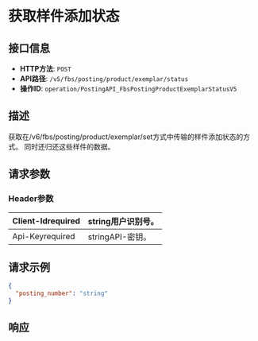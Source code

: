 # 获取样件添加状态

## 接口信息

- **HTTP方法**: `POST`
- **API路径**: `/v5/fbs/posting/product/exemplar/status`
- **操作ID**: `operation/PostingAPI_FbsPostingProductExemplarStatusV5`

## 描述

获取在/v6/fbs/posting/product/exemplar/set方式中传输的样件添加状态的方式。 
同时还归还这些样件的数据。

## 请求参数

### Header参数

| Client-Idrequired | string用户识别号。 |
|---|---|
| Api-Keyrequired | stringAPI-密钥。 |

## 请求示例

```json
{
  "posting_number": "string"
}
```

## 响应
